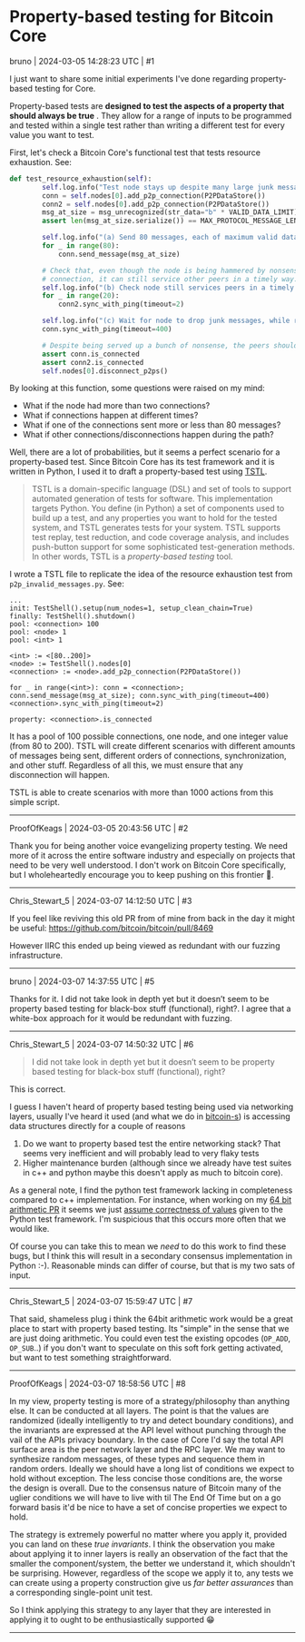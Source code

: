 # Property-based testing for Bitcoin Core

bruno | 2024-03-05 14:28:23 UTC | #1

I just want to share some initial experiments I've done regarding property-based testing for Core.

Property-based tests are **designed to test the aspects of a property that should always be true** . They allow for a range of inputs to be programmed and tested within a single test rather than writing a different test for every value you want to test. 

First, let's check a Bitcoin Core's functional test that tests resource exhaustion. See:

```py
def test_resource_exhaustion(self):
        self.log.info("Test node stays up despite many large junk messages")
        conn = self.nodes[0].add_p2p_connection(P2PDataStore())
        conn2 = self.nodes[0].add_p2p_connection(P2PDataStore())
        msg_at_size = msg_unrecognized(str_data="b" * VALID_DATA_LIMIT)
        assert len(msg_at_size.serialize()) == MAX_PROTOCOL_MESSAGE_LENGTH

        self.log.info("(a) Send 80 messages, each of maximum valid data size (4MB)")
        for _ in range(80):
            conn.send_message(msg_at_size)

        # Check that, even though the node is being hammered by nonsense from one
        # connection, it can still service other peers in a timely way.
        self.log.info("(b) Check node still services peers in a timely way")
        for _ in range(20):
            conn2.sync_with_ping(timeout=2)

        self.log.info("(c) Wait for node to drop junk messages, while remaining connected")
        conn.sync_with_ping(timeout=400)

        # Despite being served up a bunch of nonsense, the peers should still be connected.
        assert conn.is_connected
        assert conn2.is_connected
        self.nodes[0].disconnect_p2ps()
```

By looking at this function, some questions were raised on my mind:

* What if the node had more than two connections? 
* What if connections happen at different times?
* What if one of the connections sent more or less than 80 messages?
* What if other connections/disconnections happen during the path?

Well, there are a lot of probabilities, but it seems a perfect scenario for a property-based test. Since Bitcoin Core has its test framework and it is written in Python, I used it to draft a property-based test using [TSTL](https://github.com/agroce/tstl).

> TSTL is a domain-specific language (DSL) and set of tools to support automated generation of tests for software. This implementation targets Python. You define (in Python) a set of components used to build up a test, and any properties you want to hold for the tested system, and TSTL generates tests for your system. TSTL supports test replay, test reduction, and code coverage analysis, and includes push-button support for some sophisticated test-generation methods. In other words, TSTL is a *property-based testing* tool.

I wrote a TSTL file to replicate the idea of the resource exhaustion test from `p2p_invalid_messages.py`. See:
```
...
init: TestShell().setup(num_nodes=1, setup_clean_chain=True)
finally: TestShell().shutdown()
pool: <connection> 100
pool: <node> 1
pool: <int> 1

<int> := <[80..200]>
<node> := TestShell().nodes[0]
<connection> := <node>.add_p2p_connection(P2PDataStore())

for _ in range(<int>): conn = <connection>; conn.send_message(msg_at_size); conn.sync_with_ping(timeout=400)
<connection>.sync_with_ping(timeout=2)

property: <connection>.is_connected
```

It has a pool of 100 possible connections, one node, and one integer value (from 80 to 200). TSTL will create different scenarios with different amounts of messages being sent, different orders of connections, synchronization, and other stuff. Regardless of all this, we must ensure that any disconnection will happen.

TSTL is able to create scenarios with more than 1000 actions from this simple script.

-------------------------

ProofOfKeags | 2024-03-05 20:43:56 UTC | #2

Thank you for being another voice evangelizing property testing. We need more of it across the entire software industry and especially on projects that need to be very well understood. I don't work on Bitcoin Core specifically, but I wholeheartedly encourage you to keep pushing on this frontier 🫡.

-------------------------

Chris_Stewart_5 | 2024-03-07 14:12:50 UTC | #3

If you feel like reviving this old PR from of mine from back in the day it might be useful: https://github.com/bitcoin/bitcoin/pull/8469

However IIRC this ended up being viewed as redundant with our fuzzing infrastructure.

-------------------------

bruno | 2024-03-07 14:37:55 UTC | #5

Thanks for it. I did not take look in depth yet but it doesn’t seem to be property based testing for black-box stuff (functional), right?. I agree that a white-box approach for it would be redundant with fuzzing.

-------------------------

Chris_Stewart_5 | 2024-03-07 14:50:32 UTC | #6

>I did not take look in depth yet but it doesn’t seem to be property based testing for black-box stuff (functional), right?

This is correct.

I guess I haven't heard of property based testing being used via networking layers, usually I've heard it used (and what we do in [bitcoin-s](https://github.com/bitcoin-s/bitcoin-s)) is accessing data structures directly for a couple of reasons

1. Do we want to property based test the entire networking stack? That seems very inefficient and will probably lead to very flaky tests
2. Higher maintenance burden (although since we already have test suites in c++ and python maybe this doesn't apply as much to bitcoin core).

As a general note, I find the python test framework lacking in completeness compared to c++ implementation. For instance, when working on my [64 bit arithmetic PR](https://delvingbitcoin.org/t/64-bit-arithmetic-soft-fork/397) it seems we just [assume correctness of values](https://github.com/bitcoin/bitcoin/blob/c2c6a7d1dc162945fa56deb6eaf2bdd7f84999e8/test/functional/test_framework/script.py#L410) given to the Python test framework. I'm suspicious that this occurs more often that we would like. 

Of course you can take this to mean we _need_ to do this work to find these bugs, but I think this will result in a secondary consensus implementation in Python :-). Reasonable minds can differ of course, but that is my two sats of input.

-------------------------

Chris_Stewart_5 | 2024-03-07 15:59:47 UTC | #7

That said, shameless plug i think the 64bit arithmetic work would be a great place to start with property based testing. Its "simple" in the sense that we are just doing arithmetic. You could even test the existing opcodes (`OP_ADD`, `OP_SUB`..) if you don't want to speculate on this soft fork getting activated, but want to test something straightforward.

-------------------------

ProofOfKeags | 2024-03-07 18:58:56 UTC | #8

In my view, property testing is more of a strategy/philosophy than anything else. It can be conducted at all layers. The point is that the values are randomized (ideally intelligently to try and detect boundary conditions), and the invariants are expressed at the API level without punching through the vail of the APIs privacy boundary. In the case of Core I'd say the total API surface area is the peer network layer and the RPC layer. We may want to synthesize random messages, of these types and sequence them in random orders. Ideally we should have a long list of conditions we expect to hold without exception. The less concise those conditions are, the worse the design is overall. Due to the consensus nature of Bitcoin many of the uglier conditions we will have to live with til The End Of Time but on a go forward basis it'd be nice to have a set of concise properties we expect to hold.

The strategy is extremely powerful no matter where you apply it, provided you can land on these *true invariants*. I think the observation you make about applying it to inner layers is really an observation of the fact that the smaller the component/system, the better we understand it, which shouldn't be surprising. However, regardless of the scope we apply it to, any tests we can create using a property construction give us *far better assurances* than a corresponding single-point unit test.

So I think applying this strategy to any layer that they are interested in applying it to ought to be enthusiastically supported 😁

-------------------------

